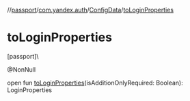 //[passport](../../../index.md)/[com.yandex.auth](../index.md)/[ConfigData](index.md)/[toLoginProperties](to-login-properties.md)

# toLoginProperties

[passport]\

@NonNull

open fun [toLoginProperties](to-login-properties.md)(isAdditionOnlyRequired: Boolean): LoginProperties
